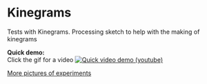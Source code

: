 # Kinegrams
Tests with Kinegrams. Processing sketch to help with the making of kinegrams


**Quick demo:**  
Click the gif for a video 
[![Quick video demo (youtube)](http://i.freegifmaker.me/1/5/2/6/1/8/15261885301692713.gif?1526188553)](https://www.youtube.com/watch?v=iPOubRycACc)

[More pictures of experiments](https://photos.app.goo.gl/wVVvnNP6tJmf5hvc2) 

